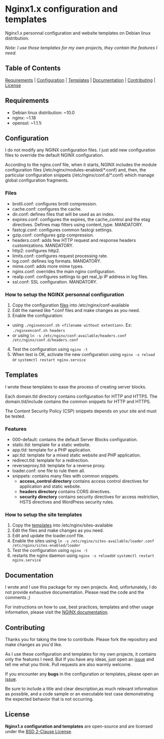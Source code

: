 # Nginx1.x configuration and templates

Nginx1.x personnal configuration and website templates on Debian linux distribution.

*Note: I use those templates for my own projects, they contain the features I need.*

## Table of Contents

[Requirements](#requirements) | [Configuration](#configuration) | [Templates](#templates) | [Documentation](#documentation) | [Contributing](#contributing) | [License](#license)

## Requirements

- Debian linux distribution: ~10.0
- nginx: ~1.18
- openssl: ~1.1.1i

## Configuration

I do not modify any NGINX configuration files. I just add new configuration files to override the default NGINX configuration.

According to the nginx.conf file, when it starts, NGINX includes the module configuration files (/etc/nginx/modules-enabled/\*.conf) and, then, the particular configuration snippets (/etc/nginx/conf.d/\*.conf) which manage global configuration fragments.

### Files

- brotli.conf: configures brotli compression.
- cache.conf: configures the cache.
- dir.conf: defines files that will be used as an index.
- expires.conf: configures the expires, the cache_control and the etag directives. Defines map filters using content_type. MANDATORY.
- fastcgi.conf: configures common fastcgi settings.
- gzip.conf: configures gzip compression.
- headers.conf: adds few HTTP request and response headers customizations. MANDATORY.
- http2: configures http2.
- limits.conf: configures request processing rate.
- log.conf: defines log formats. MANDATORY.
- mime.conf: adds more mime types.
- nginx.conf: overrides the main nginx configuration.
- realip.conf: configures settings to get real_ip IP address in log files.
- ssl.conf: SSL configuration. MANDATORY.

### How to setup the NGINX personnal configuration

1. Copy the configuration [files](/src/conf-available) into /etc/nginx/conf-available
2. Edit the named like *.conf files and make changes as you need.
3. Enable the configuration:
  - using `./nginxenconf.sh <filename without extention>`. Ex: `./nginxenconf.sh headers`
  - or using `ln -s /etc/nginx/conf-available/headers.conf /etc/nginx/conf.d/headers.conf`
4. Test the configuration using `nginx -t`
5. When test is OK, activate the new configuration using `nginx -s reload` or `systemctl restart nginx.service`

## Templates

I wrote these templates to ease the process of creating server blocks.

Each domain.tld directory contains configuration for HTTP and HTTPS. The domain.tld/include contains the common snippets for HTTP and HTTPS.

The Content Security Policy (CSP) snippets depends on your site and must be tested.

### Features

- 000-default: contains the default Server Blocks configuration.
- static.tld: template for a static website.
- app.tld: template for a PHP application.
- api.tld: template for a mixed static website and PHP application.
- redirect.tld: template for a redirection.
- reverseproxy.tld: template for a reverse proxy.
- loader.conf: one file to rule them all.
- snippets: contains many files with common snippets.
  - **access_control directory** contains access control directives for application and static website.
  - **headers directory** contains CORS directives.
  - **security directory** contains security directives for access restriction, HSTS directives and WordPress security rules.

### How to setup the site templates

1. Copy the [templates](/src/sites-available) into /etc/nginx/sites-available
2. Edit the files and make changes as you need.
3. Edit and update the loader.conf file.
4. Enable the sites using `ln -s /etc/nginx/sites-available/loader.conf /etc/nginx/sites-enabled/loader`
5. Test the configuration using `nginx -t`
6. restarts the nginx daemon using `nginx -s reload`or `systemctl restart nginx.service`

## Documentation

I wrote and I use this package for my own projects. And, unfortunately, I do not provide exhaustive documentation. Please read the code and the comments ;)

For instructions on how to use, best practices, templates and other usage information, please visit the [NGINX documentation](https://nginx.org/en/docs/).

## Contributing

Thanks you for taking the time to contribute. Please fork the repository and make changes as you'd like.

As I use these configuration and templates for my own projects, it contains only the features I need. But If you have any ideas, just open an [issue](https://github.com/ojullien/Nginx1.x/issues) and tell me what you think. Pull requests are also warmly welcome.

If you encounter any **bugs** in the configuration or templates, please open an [issue](https://github.com/ojullien/Nginx1.x/issues).

Be sure to include a title and clear description,as much relevant information as possible, and a code sample or an executable test case demonstrating the expected behavior that is not occurring.

## License

**Nginx1.x configuration and templates** are open-source and are licensed under the [BSD 2-Clause License](https://github.com/ojullien/Nginx1.x/blob/master/LICENSE).
